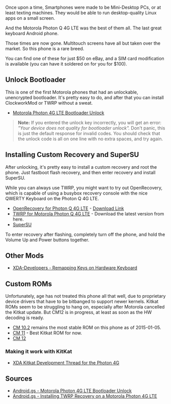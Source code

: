 Once upon a time, Smartphones were made to be Mini-Desktop PCs, or at least texting machines. They would be able to run desktop-quality Linux apps on a small screen.

And the Motorola Photon Q 4G LTE was the best of them all. The last great keyboard Android phone.

Those times are now gone. Multitouch screens have all but taken over the market. So this phone is a rare breed.

You can find one of these for just $50 on eBay, and a SIM card modification is available (you can have it soldered on for you for $100).

## Unlock Bootloader

This is one of the first Motorola phones that had an unlockable, unencrypted bootloader. It's pretty easy to do, and after that you can install ClockworkMod or TWRP without a sweat.

* [Motorola Photon 4G LTE Bootloader Unlock](https://motorola-global-portal.custhelp.com/app/standalone/bootloader/unlock-your-device-a)

> **Note:** If you entered the unlock key incorrectly, you will get an error: _"Your device does not quality for bootloader unlock"._ Don't panic, this is just the default response for invalid codes. You should check that the unlock code is all on one line with no extra spaces, and try again.

## Installing Custom Recovery and SuperSU

After unlocking, it's pretty easy to install a custom recovery and root the phone. Just fastboot flash recovery, and then enter recovery and install SuperSU.

While you can always use TWRP, you might want to try out OpenRecovery, which is capable of using a busybox recovery console with the nice QWERTY Keyboard on the Photon Q 4G LTE.

* [OpenRecovery for Photon Q 4G LTE](http://forum.xda-developers.com/showthread.php?t=2211579) - [Download Link](https://www.dropbox.com/s/9e8zj679wlupcvm/open_recovery_209_25_11_2013.img)
* [TWRP for Motorola Photon Q 4G LTE](https://goo.im/devs/OpenRecovery/asanti/) - Download the latest version from here.
* [SuperSU](http://download.chainfire.eu/695/SuperSU/UPDATE-SuperSU-v2.45.zip)

To enter recovery after flashing, completely turn off the phone, and hold the Volume Up and Power buttons together.

## Other Mods

* [XDA-Developers - Remapping Keys on Hardware Keyboard](http://forum.xda-developers.com/photon-q-4g-lte/general/remapping-keys-hardware-keyboard-t2940957)

## Custom ROMs

Unfortunately, age has not treated this phone all that well, due to proprietary device drivers that have to be bitbanged to support newer kernels. Kitkat ROMs seem to be struggling to hang on, especially after Motorola cancelled the Kitkat update. But CM12 is in progress, at least as soon as the HW decoding is ready.

* [CM 10.2](http://forum.xda-developers.com/showthread.php?t=2386684) remains the most stable ROM on this phone as of 2015-01-05.
* [CM 11](http://forum.xda-developers.com/photon-q-4g-lte/orig-development/cyanogenmod-11-0-photon-q-t2838299) - Best Kitkat ROM for now.
* [CM 12](http://forum.xda-developers.com/showpost.php?p=58312639&postcount=112)

### Making it work with KitKat

* [XDA Kitkat Development Thread for the Photon 4G](http://forum.xda-developers.com/showthread.php?p=53344956#post53344956)

## Sources

* [Android.gs - Motorola Photon 4G LTE Bootloader Unlock]()
* [Android.gs - Installing TWRP Recovery on a Motorola Photon 4G LTE](http://www.android.gs/install-twrp-recovery-motorola-photon-q-4g-lte-xt897/)
